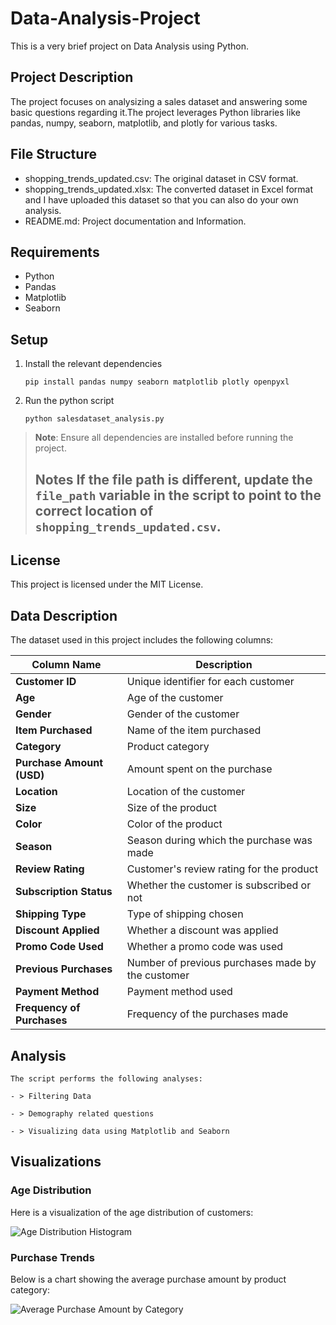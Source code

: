 # Data-Analysis-Project
This is a very brief project on Data Analysis using Python.

## Project Description
The project focuses on analysizing a sales dataset and answering some basic questions regarding it.The project leverages Python libraries like pandas, numpy, seaborn, matplotlib, and plotly for various tasks.

## File Structure
- shopping_trends_updated.csv: The original dataset in CSV format.
- shopping_trends_updated.xlsx: The converted dataset in Excel format and I have uploaded this dataset so that you can also do your own analysis.
- README.md: Project documentation and Information.

## Requirements
- Python
- Pandas
- Matplotlib
- Seaborn

## Setup
1. Install the relevant dependencies
    ```
    pip install pandas numpy seaborn matplotlib plotly openpyxl
    ```
2. Run the python script
   ```
   python salesdataset_analysis.py
   ```
> **Note**: Ensure all dependencies are installed before running the project.
> ## Notes If the file path is different, update the `file_path` variable in the script to point to the correct location of `shopping_trends_updated.csv`.

## License
This project is licensed under the MIT License.


## Data Description
The dataset used in this project includes the following columns:

| Column Name            | Description                                      |
| ---------------------- | ------------------------------------------------ |
| **Customer ID**        | Unique identifier for each customer              |
| **Age**                | Age of the customer                              |
| **Gender**             | Gender of the customer                           |
| **Item Purchased**     | Name of the item purchased                       |
| **Category**           | Product category                                 |
| **Purchase Amount (USD)** | Amount spent on the purchase                  |
| **Location**           | Location of the customer                         |
| **Size**               | Size of the product                              |
| **Color**              | Color of the product                             |
| **Season**             | Season during which the purchase was made        |
| **Review Rating**      | Customer's review rating for the product         |
| **Subscription Status** | Whether the customer is subscribed or not       |
| **Shipping Type**      | Type of shipping chosen                          |
| **Discount Applied**   | Whether a discount was applied                   |
| **Promo Code Used**    | Whether a promo code was used                    |
| **Previous Purchases** | Number of previous purchases made by the customer|
| **Payment Method**     | Payment method used                              |
| **Frequency of Purchases** | Frequency of the purchases made             |

## Analysis
    The script performs the following analyses:
    
    - > Filtering Data
    
    - > Demography related questions
    
    - > Visualizing data using Matplotlib and Seaborn

## Visualizations

### Age Distribution

Here is a visualization of the age distribution of customers:

![Age Distribution Histogram](https://github.com/user-attachments/assets/505a6e58-c03b-4e9b-89f7-3156d29d3357)


### Purchase Trends

Below is a chart showing the average purchase amount by product category:

![Average Purchase Amount by Category](https://github.com/user-attachments/assets/24f2403e-742b-441e-a91a-7a4f05183dfb)



